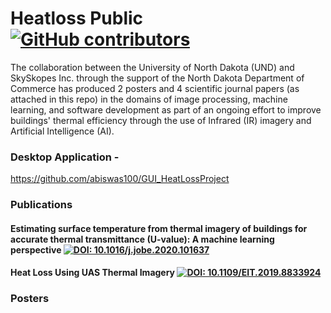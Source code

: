 # Heatloss Public [![GitHub contributors](https://img.shields.io/github/contributors/speri203/Heatloss_Public_Research)](https://github.com/speri203/Heatloss_Public_Research/graphs/contributors) 

The collaboration between the University of North Dakota (UND) and SkySkopes Inc. through the support of the North Dakota Department of Commerce has produced 2 posters and 4 scientific journal papers (as attached in this repo) in the domains of image processing, machine learning, and software development as part of an ongoing effort to improve buildings' thermal efficiency through the use of  Infrared (IR) imagery and Artificial Intelligence (AI).

### Desktop Application - 
https://github.com/abiswas100/GUI_HeatLossProject

### Publications

#### Estimating surface temperature from thermal imagery of buildings for accurate thermal transmittance (U-value): A machine learning perspective    [![DOI: 10.1016/j.jobe.2020.101637](https://zenodo.org/badge/DOI/10.1007/978-3-319-76207-4_15.svg)](https://www.sciencedirect.com/science/article/pii/S2352710219327263)

#### Heat Loss Using UAS Thermal Imagery [![DOI: 10.1109/EIT.2019.8833924](https://zenodo.org/badge/DOI/10.1007/978-3-319-76207-4_15.svg)](https://ieeexplore.ieee.org/document/8833924)

####

### Posters

